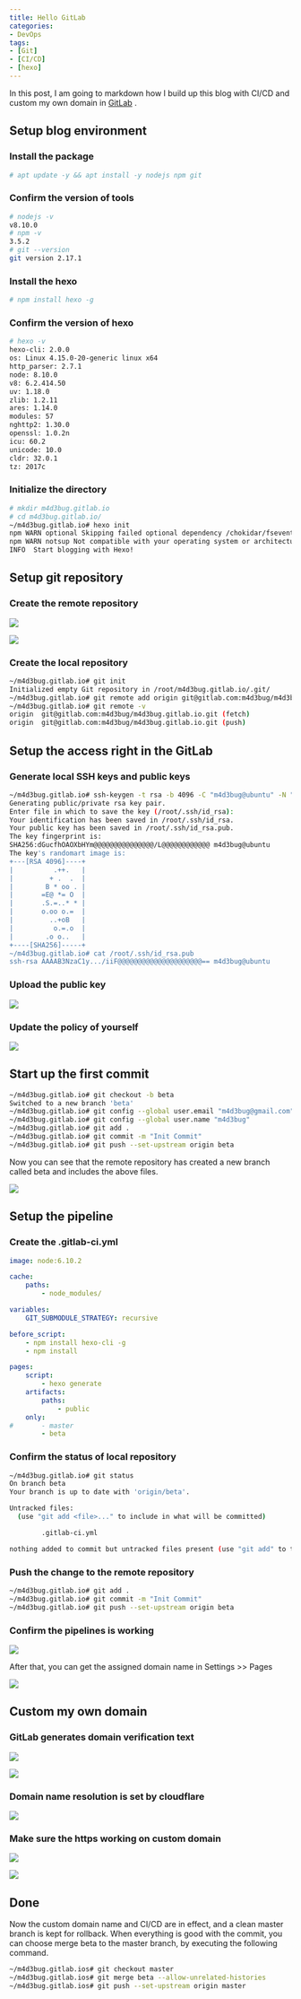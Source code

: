 ```yaml
---
title: Hello GitLab
categories:
- DevOps
tags:
- [Git] 
- [CI/CD] 
- [hexo] 
---
```


In this post, I am going to markdown how I build up this blog with CI/CD and custom my own domain in [GitLab](https://www.gitlab.com) .

## Setup blog environment

### Install the package

``` bash
# apt update -y && apt install -y nodejs npm git
```

### Confirm the version of tools

``` bash
# nodejs -v
v8.10.0
# npm -v
3.5.2
# git --version
git version 2.17.1
```

### Install the hexo

``` bash
# npm install hexo -g
```

### Confirm the version of hexo

``` bash
# hexo -v
hexo-cli: 2.0.0
os: Linux 4.15.0-20-generic linux x64
http_parser: 2.7.1
node: 8.10.0
v8: 6.2.414.50
uv: 1.18.0
zlib: 1.2.11
ares: 1.14.0
modules: 57
nghttp2: 1.30.0
openssl: 1.0.2n
icu: 60.2
unicode: 10.0
cldr: 32.0.1
tz: 2017c
```

### Initialize the directory

``` bash
# mkdir m4d3bug.gitlab.io
# cd m4d3bug.gitlab.io/
~/m4d3bug.gitlab.io# hexo init
npm WARN optional Skipping failed optional dependency /chokidar/fsevents:
npm WARN notsup Not compatible with your operating system or architecture: fsevents@1.2.9
INFO  Start blogging with Hexo!
```

## Setup git repository

### Create the remote repository

![](https://i.loli.net/2019/08/10/priZIByc4Tfks7S.png)

![](https://i.loli.net/2019/08/10/2Qau7YVb5IGfjNH.png)

### Create the local repository

``` bash
~/m4d3bug.gitlab.io# git init
Initialized empty Git repository in /root/m4d3bug.gitlab.io/.git/
~/m4d3bug.gitlab.io# git remote add origin git@gitlab.com:m4d3bug/m4d3bug.gitlab.io.git
~/m4d3bug.gitlab.io# git remote -v
origin  git@gitlab.com:m4d3bug/m4d3bug.gitlab.io.git (fetch)
origin  git@gitlab.com:m4d3bug/m4d3bug.gitlab.io.git (push)
```

## Setup the access right in the GitLab

### Generate local SSH keys and public keys

``` bash
~/m4d3bug.gitlab.io# ssh-keygen -t rsa -b 4096 -C "m4d3bug@ubuntu" -N ""
Generating public/private rsa key pair.
Enter file in which to save the key (/root/.ssh/id_rsa): 
Your identification has been saved in /root/.ssh/id_rsa.
Your public key has been saved in /root/.ssh/id_rsa.pub.
The key fingerprint is:
SHA256:dGucfhOAOXbHYm@@@@@@@@@@@@@@@/L@@@@@@@@@@@@ m4d3bug@ubuntu
The key's randomart image is:
+---[RSA 4096]----+
|          .++.   |
|         + .  .  |
|        B * oo . |
|       =E@ *= O  |
|       .S.=..* * |
|       o.oo o.=  |
|         ..+oB   |
|          o.=.o  |
|        .o o..   |
+----[SHA256]-----+
~/m4d3bug.gitlab.io# cat /root/.ssh/id_rsa.pub 
ssh-rsa AAAAB3NzaC1y.../iiF@@@@@@@@@@@@@@@@@@@@@== m4d3bug@ubuntu
```

### Upload the public key

![](https://i.loli.net/2019/08/10/grnETp16mayWYlw.png)

### Update the policy of yourself

![](https://i.loli.net/2019/08/10/UGSMXCbTFYlA1yh.png)

## Start up the first commit

``` bash
~/m4d3bug.gitlab.io# git checkout -b beta
Switched to a new branch 'beta'
~/m4d3bug.gitlab.io# git config --global user.email "m4d3bug@gmail.com"
~/m4d3bug.gitlab.io# git config --global user.name "m4d3bug"
~/m4d3bug.gitlab.io# git add .
~/m4d3bug.gitlab.io# git commit -m "Init Commit"
~/m4d3bug.gitlab.io# git push --set-upstream origin beta
```

Now you can see that the remote repository has created a new branch called beta and includes the above files.

![](https://i.loli.net/2019/08/10/OvHGo1j3MutW7rR.png)

## Setup the pipeline

### Create the .gitlab-ci.yml

``` yaml
image: node:6.10.2

cache:
    paths:
        - node_modules/

variables:
    GIT_SUBMODULE_STRATEGY: recursive

before_script:
    - npm install hexo-cli -g
    - npm install

pages:
    script: 
        - hexo generate
    artifacts:
        paths:
            - public
    only:
#       - master
        - beta
```

### Confirm the status of local repository

``` bash
~/m4d3bug.gitlab.io# git status
On branch beta
Your branch is up to date with 'origin/beta'.

Untracked files:
  (use "git add <file>..." to include in what will be committed)

        .gitlab-ci.yml

nothing added to commit but untracked files present (use "git add" to track)
```

### Push the change to the remote repository

``` bash
~/m4d3bug.gitlab.io# git add .
~/m4d3bug.gitlab.io# git commit -m "Init Commit"
~/m4d3bug.gitlab.io# git push --set-upstream origin beta
```

### Confirm the pipelines is working

![](https://i.loli.net/2019/08/11/U9xHfalLTC3WpA1.png)

After that, you can get the assigned domain name in Settings >> Pages

![](https://i.loli.net/2019/08/11/KxRXZrL6ohaAVQG.png)

## Custom my own domain

### GitLab generates domain verification text

![](https://i.loli.net/2019/08/11/HykJnsKlj37FxYd.png)

![](https://i.loli.net/2019/08/11/Xz2fk1prdlESvis.png)

### Domain name resolution is set by cloudflare

![](https://i.loli.net/2019/08/11/IZ1jUJEakPe4dsf.png)

### Make sure the https working on custom domain

![](https://i.loli.net/2019/08/11/O12KTspUnuo4CFg.png)

![](https://i.loli.net/2019/08/11/piF2nILMlEKt9mw.png)



## Done

Now the custom domain name and CI/CD are in effect, and a clean master branch is kept for rollback. When everything is good with the commit, you can choose merge beta to the master branch, by executing the following command.

``` bash
~/m4d3bug.gitlab.ios# git checkout master
~/m4d3bug.gitlab.ios# git merge beta --allow-unrelated-histories
~/m4d3bug.gitlab.ios# git push --set-upstream origin master
```





